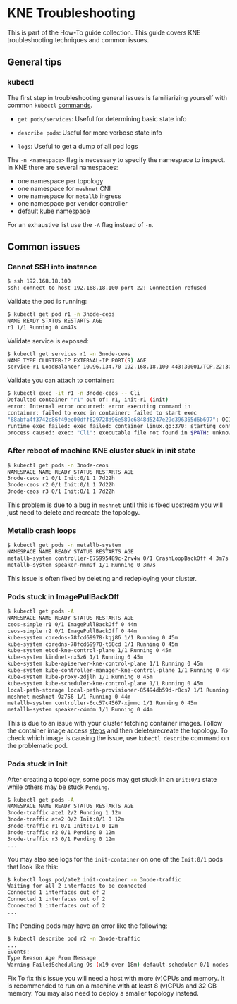 # KNE Troubleshooting

This is part of the How-To guide collection. This guide covers KNE
troubleshooting techniques and common issues.

## General tips

### kubectl

The first step in troubleshooting general issues is familiarizing yourself with
common `kubectl`
[commands](https://kubernetes.io/docs/reference/kubectl/cheatsheet/).

-   `get pods/services`: Useful for determining basic state info

-   `describe pods`: Useful for more verbose state info

-   `logs`: Useful to get a dump of all pod logs

The `-n <namespace>` flag is necessary to specify the namespace to inspect. In
KNE there are several namespaces:

-   one namespace per topology
-   one namespace for `meshnet` CNI
-   one namespace for `metallb` ingress
-   one namespace per vendor controller
-   default kube namespace

For an exhaustive list use the `-A` flag instead of `-n`.

## Common issues

### Cannot SSH into instance

```bash
$ ssh 192.168.18.100
ssh: connect to host 192.168.18.100 port 22: Connection refused
```

Validate the pod is running:

```bash
$ kubectl get pod r1 -n 3node-ceos
NAME READY STATUS RESTARTS AGE
r1 1/1 Running 0 4m47s
```

Validate service is exposed:

```bash
$ kubectl get services r1 -n 3node-ceos
NAME TYPE CLUSTER-IP EXTERNAL-IP PORT(S) AGE
service-r1 LoadBalancer 10.96.134.70 192.168.18.100 443:30001/TCP,22:30004/TCP,6030:30005/TCP 4m22s
```

Validate you can attach to container:

```bash
$ kubectl exec -it r1 -n 3node-ceos -- Cli
Defaulted container "r1" out of: r1, init-r1 (init)
error: Internal error occurred: error executing command in
container: failed to exec in container: failed to start exec
"68abfa4f3742c86f49ec00dff629728d96e589c6848d5247e29d396365d6b697": OCI
runtime exec failed: exec failed: container_linux.go:370: starting container
process caused: exec: "Cli": executable file not found in $PATH: unknown
```

### After reboot of machine KNE cluster stuck in init state

```bash
$ kubectl get pods -n 3node-ceos
NAMESPACE NAME READY STATUS RESTARTS AGE
3node-ceos r1 0/1 Init:0/1 1 7d22h
3node-ceos r2 0/1 Init:0/1 1 7d22h
3node-ceos r3 0/1 Init:0/1 1 7d22h
```

This problem is due to a bug in `meshnet` until this is fixed upstream you will
just need to delete and recreate the topology.

### Metallb crash loops

```bash
$ kubectl get pods -n metallb-system
NAMESPACE NAME READY STATUS RESTARTS AGE
metallb-system controller-675995489c-2rv4w 0/1 CrashLoopBackOff 4 3m7s
metallb-system speaker-nnm9f 1/1 Running 0 3m7s
```

This issue is often fixed by deleting and redeploying your cluster.

### Pods stuck in ImagePullBackOff

```bash
$ kubectl get pods -A
NAMESPACE NAME READY STATUS RESTARTS AGE
ceos-simple r1 0/1 ImagePullBackOff 0 44m
ceos-simple r2 0/1 ImagePullBackOff 0 44m
kube-system coredns-78fcd69978-kqj86 1/1 Running 0 45m
kube-system coredns-78fcd69978-t68cd 1/1 Running 0 45m
kube-system etcd-kne-control-plane 1/1 Running 0 45m
kube-system kindnet-nx5z6 1/1 Running 0 45m
kube-system kube-apiserver-kne-control-plane 1/1 Running 0 45m
kube-system kube-controller-manager-kne-control-plane 1/1 Running 0 45m
kube-system kube-proxy-zdjlh 1/1 Running 0 45m
kube-system kube-scheduler-kne-control-plane 1/1 Running 0 45m
local-path-storage local-path-provisioner-85494db59d-r8cs7 1/1 Running 0 45m
meshnet meshnet-9z756 1/1 Running 0 44m
metallb-system controller-6cc57c4567-xjmmc 1/1 Running 0 45m
metallb-system speaker-c4mdm 1/1 Running 0 44m
```

This is due to an issue with your cluster fetching container images. Follow the
container image access [steps](#container_images) and then delete/recreate the
topology. To check which image is causing the issue, use `kubectl describe`
command on the problematic pod.

### Pods stuck in Init

After creating a topology, some pods may get stuck in an `Init:0/1` state while
others may be stuck `Pending`.

```bash
$ kubectl get pods -A
NAMESPACE NAME READY STATUS RESTARTS AGE
3node-traffic ate1 2/2 Running 1 12m
3node-traffic ate2 0/2 Init:0/1 0 12m
3node-traffic r1 0/1 Init:0/1 0 12m
3node-traffic r2 0/1 Pending 0 12m
3node-traffic r3 0/1 Pending 0 12m
...
```

You may also see logs for the `init-container` on one of the `Init:0/1` pods
that look like this:

```bash
$ kubectl logs pod/ate2 init-container -n 3node-traffic
Waiting for all 2 interfaces to be connected
Connected 1 interfaces out of 2
Connected 1 interfaces out of 2
Connected 1 interfaces out of 2
...
```

The Pending pods may have an error like the following:

```bash
$ kubectl describe pod r2 -n 3node-traffic
...
Events:
Type Reason Age From Message
Warning FailedScheduling 9s (x19 over 18m) default-scheduler 0/1 nodes are available: 1 Insufficient cpu.
```

Fix To fix this issue you will need a host with more (v)CPUs and memory. It is
recommended to run on a machine with at least 8 (v)CPUs and 32 GB memory. You
may also need to deploy a smaller topology instead.
